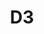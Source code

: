 ---
title: D3
description: Create stunning visualizations with D3.js using practical, hands-on examples.
---